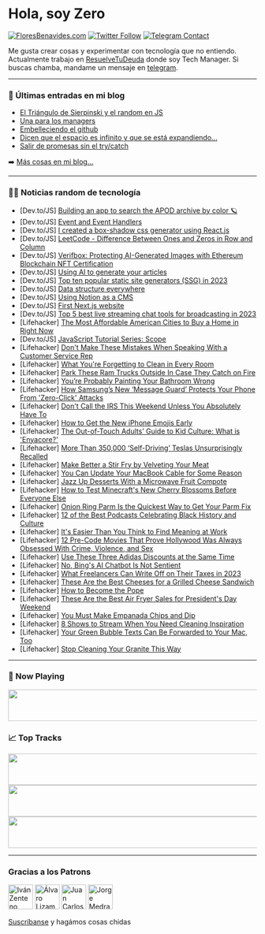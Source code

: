 # Hola, soy Zero

[![FloresBenavides.com](https://img.shields.io/website?down_message=oops&label=MiBlog&style=for-the-badge&up_message=online&url=https%3A%2F%2Ffloresbenavides.com)](https://floresbenavides.com) [![Twitter Follow](https://img.shields.io/twitter/follow/ZeroDragon?color=%231DA1F2&label=Follow&logo=twitter&logoColor=ffffff&style=for-the-badge)](https://twitter.com/zerodragon) [![Telegram Contact](https://img.shields.io/badge/escr%C3%ADbeme-ZeroDragon-%2326A5E4?style=for-the-badge&logo=telegram)](https://t.me/zerodragon)

Me gusta crear cosas y experimentar con tecnología que no entiendo.
Actualmente trabajo en [ResuelveTuDeuda](http://github.com/resuelve) donde soy Tech Manager.
Si buscas chamba, mandame un mensaje en [telegram](https://t.me/zerodragon).

---

### 📕 Últimas entradas en mi blog
<!-- BLOG-POST-LIST:START -->
- [El Triángulo de Sierpinski y el random en JS](https://floresbenavides.com/el-triangulo-de-sierpinski-y-el-random-en-js/)
- [Una para los managers](https://floresbenavides.com/una-para-los-managers/)
- [Embelleciendo el github](https://floresbenavides.com/embelleciendo-el-github/)
- [Dicen que el espacio es infinito y que se está expandiendo…](https://floresbenavides.com/dicen-que-el-espacio-es-infinito-y-que-se-esta-expandiendo/)
- [Salir de promesas sin el try/catch](https://floresbenavides.com/salir-de-promesas-sin-el-try-catch/)
<!-- BLOG-POST-LIST:END -->

➡️ [Más cosas en mi blog...](https://floresbenavides.com)

---

### 👨‍💻 Noticias random de tecnología
<!-- TECH-POSTS:START -->
- [Dev.to/JS] [Building an app to search the APOD archive by color 🪐](https://dev.to/bryce/building-an-app-to-search-the-apod-archive-by-color-23bb)
- [Dev.to/JS] [Event and Event Handlers](https://dev.to/oluwatrillions/event-and-event-handlers-33ph)
- [Dev.to/JS] [I created a box-shadow css generator using React.js](https://dev.to/shahirhossaini/i-created-a-box-shadow-css-generator-using-reactjs-13cg)
- [Dev.to/JS] [LeetCode - Difference Between Ones and Zeros in Row and Column](https://dev.to/_alkesh26/leetcode-difference-between-ones-and-zeros-in-row-and-column-567)
- [Dev.to/JS] [Verifbox: Protecting AI-Generated Images with Ethereum Blockchain NFT Certification](https://dev.to/verifbox/verifbox-protecting-ai-generated-images-with-ethereum-blockchain-nft-certification-2epi)
- [Dev.to/JS] [Using AI to generate your articles](https://dev.to/dechamp/using-ai-to-generate-your-articles-3dng)
- [Dev.to/JS] [Top ten popular static site generators &lpar;SSG&rpar; in 2023](https://dev.to/ezinne_anne/top-ten-popular-static-site-generators-ssg-in-2023-11p1)
- [Dev.to/JS] [Data structure everywhere](https://dev.to/kinginthenorthcodez/data-structure-everywhere-3ome)
- [Dev.to/JS] [Using Notion as a CMS](https://dev.to/wilstaley/using-notion-as-a-cms-2p45)
- [Dev.to/JS] [First Next.js website](https://dev.to/vulcanwm/first-nextjs-website-3e8m)
- [Dev.to/JS] [Top 5 best live streaming chat tools for broadcasting in 2023](https://dev.to/alakkadshaw/top-5-best-live-streaming-chat-tools-for-broadcasting-in-2023-1805)
- [Lifehacker] [The Most Affordable American Cities to Buy a Home in Right Now](https://lifehacker.com/the-most-affordable-american-cities-to-buy-a-home-in-ri-1850124619)
- [Dev.to/JS] [JavaScript Tutorial Series: Scope](https://dev.to/fullstackjo/javascript-tutorial-series-scope-210a)
- [Lifehacker] [Don&#39;t Make These Mistakes When Speaking With a Customer Service Rep](https://lifehacker.com/dont-make-these-mistakes-when-speaking-with-a-customer-1850124655)
- [Lifehacker] [What You&#39;re Forgetting to Clean in Every Room](https://lifehacker.com/what-youre-forgetting-to-clean-in-every-room-1850129100)
- [Lifehacker] [Park These Ram Trucks Outside In Case They Catch on Fire](https://lifehacker.com/park-these-ram-trucks-outside-in-case-they-catch-on-fir-1850129566)
- [Lifehacker] [You’re Probably Painting Your Bathroom Wrong](https://lifehacker.com/you-re-probably-painting-your-bathroom-wrong-1850128267)
- [Lifehacker] [How Samsung’s New ‘Message Guard’ Protects Your Phone From &#39;Zero-Click&#39; Attacks](https://lifehacker.com/how-samsung-s-new-message-guard-protects-your-phone-f-1850127377)
- [Lifehacker] [Don&#39;t Call the IRS This Weekend Unless You Absolutely Have To](https://lifehacker.com/dont-call-the-irs-this-weekend-unless-you-absolutely-ha-1850129949)
- [Lifehacker] [How to Get the New iPhone Emojis Early](https://lifehacker.com/how-to-get-the-new-iphone-emojis-early-1850128259)
- [Lifehacker] [The Out-of-Touch Adults’ Guide to Kid Culture: What is &#39;Enyacore?&#39;](https://lifehacker.com/what-is-enyacore-1850129373)
- [Lifehacker] [More Than 350,000 ‘Self-Driving’ Teslas Unsurprisingly Recalled](https://lifehacker.com/more-than-350-000-self-driving-teslas-unsurprisingly-1850128703)
- [Lifehacker] [Make Better a Stir Fry by Velveting Your Meat](https://lifehacker.com/make-better-a-stir-fry-by-velveting-your-meat-1850128415)
- [Lifehacker] [You Can Update Your MacBook Cable for Some Reason](https://lifehacker.com/you-can-update-your-macbook-cable-for-some-reason-1850127766)
- [Lifehacker] [Jazz Up Desserts With a Microwave Fruit Compote](https://lifehacker.com/jazz-up-desserts-with-a-microwave-fruit-compote-1850127410)
- [Lifehacker] [How to Test Minecraft&#39;s New Cherry Blossoms Before Everyone Else](https://lifehacker.com/how-to-test-minecrafts-new-cherry-blossoms-before-every-1850127070)
- [Lifehacker] [Onion Ring Parm Is the Quickest Way to Get Your Parm Fix](https://lifehacker.com/onion-ring-parm-is-the-quickest-way-to-get-your-parm-fi-1850124859)
- [Lifehacker] [12 of the Best Podcasts Celebrating Black History and Culture](https://lifehacker.com/12-of-the-best-podcasts-celebrating-black-history-and-c-1850105617)
- [Lifehacker] [It&#39;s Easier Than You Think to Find Meaning at Work](https://lifehacker.com/its-easier-than-you-think-to-find-meaning-at-work-1850127230)
- [Lifehacker] [12 Pre-Code Movies That Prove Hollywood Was Always Obsessed With Crime, Violence, and Sex](https://lifehacker.com/12-pre-code-movies-that-prove-hollywood-was-always-obse-1850118872)
- [Lifehacker] [Use These Three Adidas Discounts at the Same Time](https://lifehacker.com/use-these-three-adidas-discounts-at-the-same-time-1850125074)
- [Lifehacker] [No, Bing&#39;s AI Chatbot Is Not Sentient](https://lifehacker.com/no-bings-ai-chatbot-is-not-sentient-1850125502)
- [Lifehacker] [What Freelancers Can Write Off on Their Taxes in 2023](https://lifehacker.com/what-freelancers-can-write-off-on-their-taxes-in-2023-1850124499)
- [Lifehacker] [These Are the Best Cheeses for a Grilled Cheese Sandwich](https://lifehacker.com/these-are-the-best-cheeses-for-a-grilled-cheese-sandwic-1850123760)
- [Lifehacker] [How to Become the Pope](https://lifehacker.com/how-to-become-the-pope-1850124789)
- [Lifehacker] [These Are the Best Air Fryer Sales for President&#39;s Day Weekend](https://lifehacker.com/these-are-the-best-air-fryer-sales-for-presidents-day-w-1850124851)
- [Lifehacker] [You Must Make Empanada Chips and Dip](https://lifehacker.com/you-must-make-empanada-chips-and-dip-1850123718)
- [Lifehacker] [8 Shows to Stream When You Need Cleaning Inspiration](https://lifehacker.com/8-shows-to-stream-when-you-need-cleaning-inspiration-1850124456)
- [Lifehacker] [Your Green Bubble Texts Can Be Forwarded to Your Mac, Too](https://lifehacker.com/your-green-bubble-texts-can-be-forwarded-to-your-mac-t-1850124113)
- [Lifehacker] [Stop Cleaning Your Granite This Way](https://lifehacker.com/stop-cleaning-your-granite-this-way-1850123832)<!-- TECH-POSTS:END -->

---

### 🎵 Now Playing
<a href="https://spotify-now-playing-dun.vercel.app/now-playing?open"><img src="https://spotify-now-playing-dun.vercel.app/now-playing" width="540" height="64"></a>

### 📈 Top Tracks
<a href="https://spotify-now-playing-dun.vercel.app/top-tracks?i=1&open"><img src="https://spotify-now-playing-dun.vercel.app/top-tracks?i=1" width="540" height="64"></a>
<a href="https://spotify-now-playing-dun.vercel.app/top-tracks?i=2&open"><img src="https://spotify-now-playing-dun.vercel.app/top-tracks?i=2" width="540" height="64"></a>
<a href="https://spotify-now-playing-dun.vercel.app/top-tracks?i=3&open"><img src="https://spotify-now-playing-dun.vercel.app/top-tracks?i=3" width="540" height="64"></a>

---

### Gracias a los Patrons
[<img src="https://avatars.githubusercontent.com/u/243380?v=4" alt="Iván Zenteno" width="50px">](https://github.com/k001) [<img src="https://avatars.githubusercontent.com/u/19955639?v=4" alt="Álvaro Lizama" width="50px">](https://github.com/alvarolizama) [<img src="https://avatars.githubusercontent.com/u/2718753?v=4" alt="Juan Carlos Ruiz" width="50px">](https://github.com/JuanCrg90) [<img src="https://avatars.githubusercontent.com/u/37025?v=4" alt="Jorge Medrano" width="50px">](https://github.com/h1pp1e) 

[Suscríbanse](https://www.patreon.com/zerodragon) y hagámos cosas chidas
